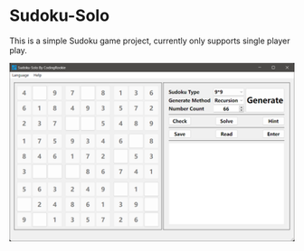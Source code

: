 ﻿# Sudoku-Solo
This is a simple Sudoku game project, currently only supports single player play.

![image-20240301125732082](./README.assets/image-20240301125732082.png)
